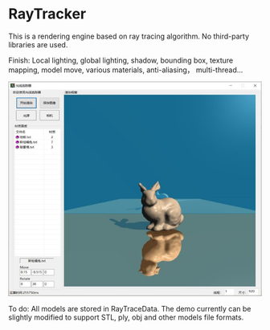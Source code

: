 # RayTracker
This is a rendering engine based on ray tracing algorithm. No third-party libraries are used.

Finish:
Local lighting, global lighting, shadow, bounding box, texture mapping, model move, various materials, anti-aliasing， multi-thread...

![image](https://github.com/baiyuntao00/RayTracker/blob/main/output/ui.png)

To do:
All models are stored in RayTraceData. The demo currently can be slightly modified to support STL, ply, obj and other models file formats.
